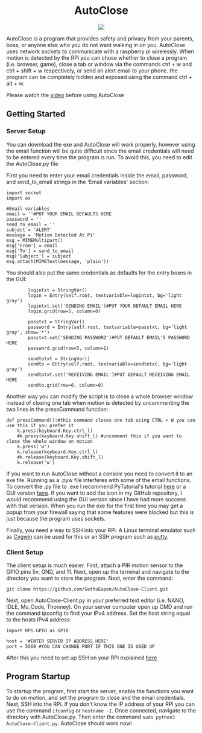 <h1 align="center">AutoClose</h1>

<p align="center">
  <img src="https://user-images.githubusercontent.com/31808277/62737974-fa547880-b9e5-11e9-9794-0d9b6940ab62.JPG">
</p>

AutoClose is a program that provides safety and privacy from your parents, boss, or anyone else who you do not want walking in on you. AutoClose uses network sockets to communicate with a raspberry pi wirelessly. When motion is detected by the RPi you can chose whether to close a program (i.e. browser, game), close a tab or window via the commands ctrl + w and ctrl + shift + w respectively, or send an alert email to your phone. the program can be completely hidden and exposed using the command ctrl + alt + w.

Please watch the [video]() before using AutoClose


## Getting Started

### Server Setup

You can download the exe and AutoClose will work properly, however using the email function will be quite difficult since the email credentials will need to be entered every time the program is run. To avoid this, you need to edit the AutoClose.py file

First you need to enter your email credentials inside the email, password, and send_to_email strings in the 'Email variables' section:
```
import socket
import os

#Email variables
email = ''#PUT YOUR EMAIL DEFAULTS HERE
password = ''
send_to_email = ''
subject = 'ALERT'
message = 'Motion Detected At Pi'
msg = MIMEMultipart()
msg['From'] = email
msg['To'] = send_to_email
msg['Subject'] = subject
msg.attach(MIMEText(message, 'plain'))

```
You should also put the same credentials as defaults for the entry boxes in the GUI:
```
        logintxt = StringVar()
        login = Entry(self.root, textvariable=logintxt, bg='light gray')
        logintxt.set('SENDING EMAIL')#PUT YOUR DEFAULT EMAIL HERE
        login.grid(row=5, column=0)

        passtxt = StringVar()
        password = Entry(self.root, textvariable=passtxt, bg='light gray', show='*')
        passtxt.set('SENDING PASSWORD')#PUT DEFAULT EMAIL'S PASSWORD HERE
        password.grid(row=5, column=1)

        sendtotxt = StringVar()
        sendto = Entry(self.root, textvariable=sendtotxt, bg='light gray')
        sendtotxt.set('RECEIVING EMAIL')#PUT DEFAULT RECEIVING EMAIL HERE
        sendto.grid(row=6, column=0)

```

Another way you can modify the script is to close a whole browser window instead of closing one tab when motion is detected by uncommenting the two lines in the pressCommand function:
```
def pressCommand():#this command closes one tab using CTRL + W you can use this if you prefer it
    k.press(keyboard.Key.ctrl_l)
    #k.press(keyboard.Key.shift_l) #uncomment this if you want to close the whole window on motion
    k.press('w')
    k.release(keyboard.Key.ctrl_l)
    #k.release(keyboard.Key.shift_l)
    k.release('w')
```

If you want to run AutoClose without a console you need to convert it to an exe file. Running as a .pyw file interferes with some of the email functions. To convert the .py file to .exe I recommend PyTutorial's tutorial [here](https://www.youtube.com/watch?v=lOIJIk_maO4) or a GUI version [here](https://www.youtube.com/watch?v=OZSZHmWSOeM). If you want to add the icon in my GitHub repository, I would recommend using the GUI version since I have had more success with that version. When you run the exe for the first time you may get a popup from your firewall saying that some features were blocked but this is just because the program uses sockets.

Finally, you need a way to SSH into your RPi. A Linux terminal emulator such as [Cygwin](https://www.cygwin.com/) can be used for this or an SSH program such as [putty](https://www.putty.org/). 

### Client Setup

The client setup is much easier. First, attach a PIR motion sensor to the GPIO pins 5v, GND, and 11. Next, open up the terminal and navigate to the directory you want to store the program. Next, enter the command:
```
git clone https://github.com/SethuEapen/AutoClose-Client.git
```

Next, open AutoClose-Client.py in your preferred text editor (i.e. NANO, IDLE, Mu_Code, Thonney). On your server computer open up CMD and run the command ipconfig to find your IPv4 address. Set the host string equal to the hosts IPv4 address:
```
import RPi.GPIO as GPIO

host = '#ENTER SERVER IP ADDRESS HERE'
port = 5560 #YOU CAN CHANGE PORT IF THIS ONE IS USED UP
```
After this you need to set up SSH on your RPi explained [here](https://www.raspberrypi.org/documentation/remote-access/ssh/)


## Program Startup

To startup the program, first start the server, enable the functions you want to do on motion, and set the program to close and the email credentials. Next, SSH into the RPi. If you don't know the IP address of your RPi you can use the command `ifconfig` or `hostname -I`. Once connected, navigate to the directory with AutoClose.py. Then enter the command `sudo python3 AutoClose-Client.py`. AutoClose should work now!
